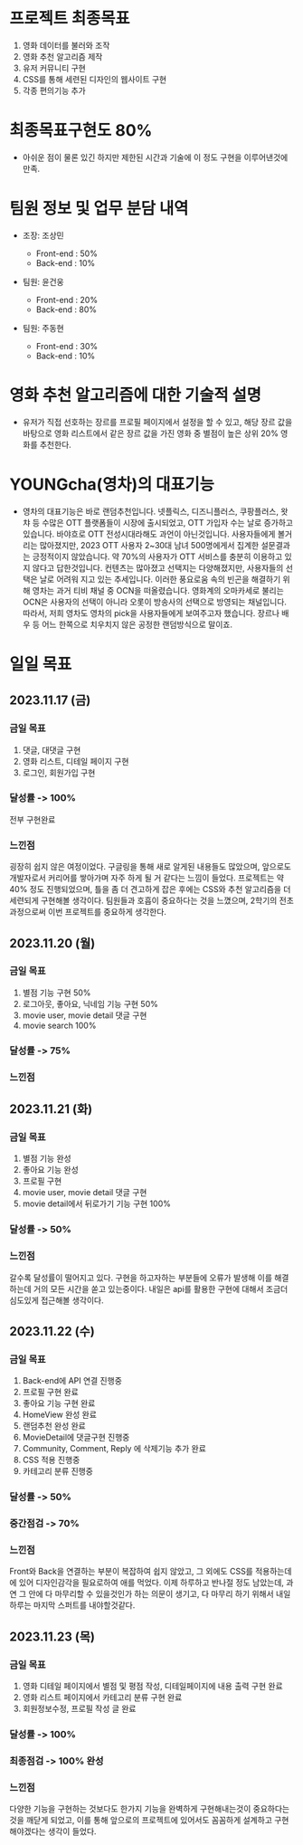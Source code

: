 # 프로젝트 최종목표
1. 영화 데이터를 불러와 조작
2. 영화 추천 알고리즘 제작
3. 유저 커뮤니티 구현
4. CSS를 통해 세련된 디자인의 웹사이트 구현
5. 각종 편의기능 추가

# 최종목표구현도 80% 
- 아쉬운 점이 물론 있긴 하지만 제한된 시간과 기술에 이 정도 구현을 이루어낸것에 만족.


# 팀원 정보 및 업무 분담 내역
- 조장: 조상민
    - Front-end : 50%
    - Back-end : 10%

- 팀원: 윤건웅
    - Front-end : 20%
    - Back-end : 80%

- 팀원: 주동현
    - Front-end : 30%
    - Back-end : 10%


# 영화 추천 알고리즘에 대한 기술적 설명
- 유저가 직접 선호하는 장르를 프로필 페이지에서 설정을 할 수 있고, 해당 장르 값을 바탕으로 영화 리스트에서 같은 장르 값을 가진 영화 중 별점이 높은 상위 20% 영화를 추천한다. 

# YOUNGcha(영차)의 대표기능
- 영차의 대표기능은 바로 랜덤추천입니다. 넷플릭스, 디즈니플러스, 쿠팡플러스, 왓챠 등 수많은 OTT 플랫폼들이 시장에 출시되었고, OTT 가입자 수는 날로 증가하고 있습니다. 바야흐로 OTT 전성시대라해도 과언이 아닌것입니다. 사용자들에게 볼거리는 많아졌지만, 2023 OTT 사용자 2~30대 남녀 500명에게서 집계한 설문결과는 긍정적이지 않았습니다. 약 70%의 사용자가 OTT 서비스를 충분히 이용하고 있지 않다고 답한것입니다. 컨텐츠는 많아졌고 선택지는 다양해졌지만, 사용자들의 선택은 날로 어려워 지고 있는 추세입니다. 이러한 풍요로움 속의 빈곤을 해결하기 위해 영차는 과거 티비 채널 중 OCN을 떠올렸습니다. 영화계의 오마카세로 불리는 OCN은 사용자의 선택이 아니라 오롯이 방송사의 선택으로 방영되는 채널입니다. 따라서, 저희 영차도 영차의 pick을 사용자들에게 보여주고자 했습니다. 장르나 배우 등 어느 한쪽으로 치우치지 않은 공정한 랜덤방식으로 말이죠.  

# 일일 목표
## 2023.11.17 (금)
### 금일 목표
1. 댓글, 대댓글 구현
2. 영화 리스트, 디테일 페이지 구현
3. 로그인, 회원가입 구현
   
### 달성률 -> 100%
전부 구현완료

### 느낀점
굉장히 쉽지 않은 여정이었다. 구글링을 통해 새로 알게된 내용들도 많았으며, 앞으로도 개발자로서 커리어를 쌓아가며 자주 하게 될 거 같다는 느낌이 들었다. 
프로젝트는 약 40% 정도 진행되었으며, 틀을 좀 더 견고하게 잡은 후에는 CSS와 추천 알고리즘을 더 세련되게 구현해볼 생각이다. 팀원들과 호흡이 중요하다는 것을 느꼈으며, 2학기의 전초 과정으로써 이번 프로젝트를 중요하게 생각한다. 

## 2023.11.20 (월)
### 금일 목표
1. 별점 기능 구현 50%
2. 로그아웃, 좋아요, 닉네임 기능 구현 50%
3. movie user, movie detail 댓글 구현 
4. movie search 100%

### 달성률 -> 75%

### 느낀점


## 2023.11.21 (화)
### 금일 목표
1. 별점 기능 완성
2. 좋아요 기능 완성 
3. 프로필 구현 
4. movie user, movie detail 댓글 구현
5. movie detail에서 뒤로가기 기능 구현 100%

### 달성률 -> 50%

### 느낀점
갈수록 달성률이 떨어지고 있다. 구현을 하고자하는 부분들에 오류가 발생해 이를 해결하는데 거의 모든 시간을 쏟고 있는중이다. 내일은 api를 활용한 구현에 대해서 조금더 심도있게 접근해볼 생각이다. 

## 2023.11.22 (수)
### 금일 목표
1. Back-end에 API 연결 진행중
2. 프로필 구현 완료
3. 좋아요 기능 구현 완료
4. HomeView 완성 완료
5. 랜덤추천 완성 완료
6. MovieDetail에 댓글구현 진행중
7. Community, Comment, Reply 에 삭제기능 추가 완료
8. CSS 적용 진행중
9. 카테고리 분류 진행중

### 달성률 -> 50%

### 중간점검 -> 70%

### 느낀점
Front와 Back을 연결하는 부분이 복잡하여 쉽지 않았고, 그 외에도 CSS를 적용하는데에 있어 디자인감각을 필요로하여 애를 먹었다. 이제 하루하고 반나절 정도 남았는데, 과연 그 안에 다 마무리할 수 있을것인가 하는 의문이 생기고, 다 마무리 하기 위해서 내일 하루는 마지막 스퍼트를 내야할것같다. 

## 2023.11.23 (목)
### 금일 목표
1. 영화 디테일 페이지에서 별점 및 평점 작성, 디테일페이지에 내용 출력 구현 완료
2. 영화 리스트 페이지에서 카테고리 분류 구현 완료
3. 회원정보수정, 프로필 작성 글 완료
 
### 달성률 ->  100%

### 최종점검 -> 100% 완성

### 느낀점
다양한 기능을 구현하는 것보다도 한가지 기능을 완벽하게 구현해내는것이 중요하다는 것을 깨닫게 되었고, 이를 통해 앞으로의 프로젝트에 있어서도 꼼꼼하게 설계하고 구현해야겠다는 생각이 들었다. 